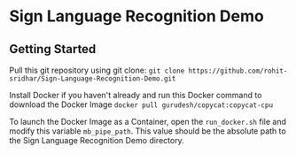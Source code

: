 # Sign Language Recognition Demo

## Getting Started
Pull this git repository using git clone:
`git clone https://github.com/rohit-sridhar/Sign-Language-Recognition-Demo.git`

Install Docker if you haven't already and run this Docker command to download the Docker Image
`docker pull gurudesh/copycat:copycat-cpu`

To launch the Docker Image as a Container, open the `run_docker.sh` file and modify this variable `mb_pipe_path`. This value should be the absolute path to the Sign Language Recognition Demo directory.
